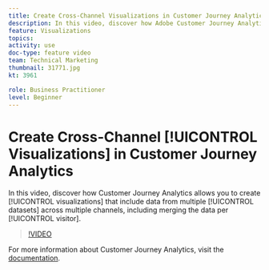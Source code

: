 ```yaml
---
title: Create Cross-Channel Visualizations in Customer Journey Analytics
description: In this video, discover how Adobe Customer Journey Analytics allows you to create visualizations that include data from multiple data sets across multiple channels, including merging the data per visitor.
feature: Visualizations
topics: 
activity: use
doc-type: feature video
team: Technical Marketing
thumbnail: 31771.jpg
kt: 3961

role: Business Practitioner
level: Beginner
---
```


# Create Cross-Channel [!UICONTROL Visualizations] in Customer Journey Analytics

In this video, discover how Customer Journey Analytics allows you to create [!UICONTROL visualizations] that include data from multiple [!UICONTROL datasets] across multiple channels, including merging the data per [!UICONTROL visitor].

>[!VIDEO](https://video.tv.adobe.com/v/31771/?quality=12)

For more information about Customer Journey Analytics, visit the [documentation](https://docs.adobe.com/content/help/en/analytics-platform/using/cja-landing.html).
